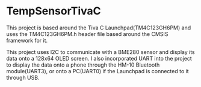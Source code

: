 # TempSensorTivaC
 This project is based around the Tiva C Launchpad(TM4C123GH6PM) and uses the TM4C123GH6PM.h header file based around the CMSIS framework for it.
 
 This project uses I2C to communicate with a BME280 sensor and display its data onto a 128x64 OLED screen. I also incorporated UART into the project to display the data onto a phone
 through the HM-10 Bluetooth module(UART3), or onto a PC(UART0) if the Launchpad is connected to it through USB.
